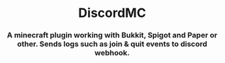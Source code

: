 <h1 align="center">DiscordMC</h1>
<h3 align="center">A minecraft plugin working with Bukkit, Spigot and Paper or other. Sends logs such as join &amp; quit events to discord webhook.</h3>
